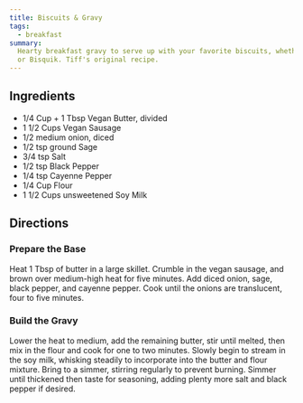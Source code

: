 ```yaml
---
title: Biscuits & Gravy
tags:
  - breakfast
summary:
  Hearty breakfast gravy to serve up with your favorite biscuits, whether homemade
  or Bisquik. Tiff's original recipe.
---
```


## Ingredients

- 1/4 Cup + 1 Tbsp Vegan Butter, divided
- 1 1/2 Cups Vegan Sausage
- 1/2 medium onion, diced
- 1/2 tsp ground Sage
- 3/4 tsp Salt
- 1/2 tsp Black Pepper
- 1/4 tsp Cayenne Pepper
- 1/4 Cup Flour
- 1 1/2 Cups unsweetened Soy Milk

## Directions

### Prepare the Base

Heat 1 Tbsp of butter in a large skillet. Crumble in the vegan sausage, and brown over medium-high heat for five minutes. Add diced onion, sage, black pepper, and cayenne pepper. Cook until the onions are translucent, four to five minutes.

### Build the Gravy

Lower the heat to medium, add the remaining butter, stir until melted, then mix in the flour and cook for one to two minutes. Slowly begin to stream in the soy milk, whisking steadily to incorporate into the butter and flour mixture. Bring to a simmer, stirring regularly to prevent burning. Simmer until thickened then taste for seasoning, adding plenty more salt and black pepper if desired.
